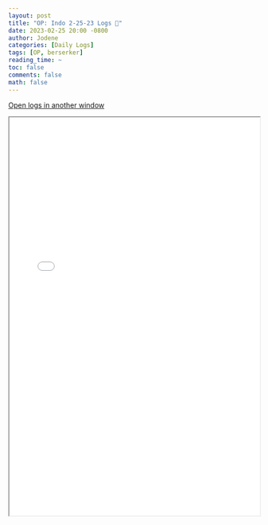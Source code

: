```yaml
---
layout: post
title: "OP: Indo 2-25-23 Logs 📜"
date: 2023-02-25 20:00 -0800
author: Jodene
categories: [Daily Logs]
tags: [OP, berserker]
reading_time: ~
toc: false
comments: false
math: false
---
```


<a href="/assets/logs/2023/February/daily/2-25-23-OP/index.html#OP%3A%20Indo%202-25-23" target="_blank">Open logs in another window</a>

<iframe src="/assets/logs/2023/February/daily/2-25-23-OP/index.html#OP%3A%20Indo%202-25-23" width="100%" height="800" style="display:block; margin: 0 auto;"> </iframe>

